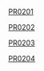 [PR0201](./practicas/PR0201/guia.md) 

[PR0202](./practicas/PR0202/guia.md) 

[PR0203](./practicas/PR0203/guia.md) 

[PR0204](./practicas/PR0204/guia.md)